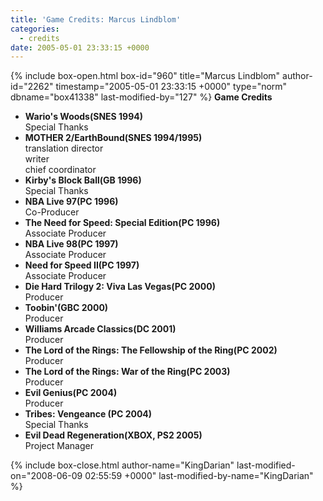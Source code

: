 ```yaml
---
title: 'Game Credits: Marcus Lindblom'
categories:
  - credits
date: 2005-05-01 23:33:15 +0000
---
```

{% include box-open.html box-id="960" title="Marcus Lindblom" author-id="2262" timestamp="2005-05-01 23:33:15 +0000" type="norm" dbname="box41338" last-modified-by="127" %}
<b>Game Credits</b>
<UL>
<LI><b>Wario's Woods(SNES 1994)</b><BR />
Special Thanks</LI>
<LI><b>MOTHER 2/EarthBound(SNES 1994/1995)</b><BR />
translation director<BR />
writer<BR />
chief coordinator</LI>
<LI><b>Kirby's Block Ball(GB 1996)</b><BR />
Special Thanks</LI>
<LI><b>NBA Live 97(PC 1996)</b><BR />
Co-Producer</LI>
<LI><b>The Need for Speed: Special Edition(PC 1996)</b><BR />
Associate Producer</LI>
<LI><b>NBA Live 98(PC 1997)</b><BR />
Associate Producer</LI>
<LI><b>Need for Speed II(PC 1997)</b><BR />
Associate Producer</LI>
<LI><b>Die Hard Trilogy 2: Viva Las Vegas(PC 2000)</b><BR />
Producer</LI>
<LI><b>Toobin'(GBC 2000)</b><BR />
Producer</LI>
<LI><b>Williams Arcade Classics(DC 2001)</b><BR />
Producer</LI>
<LI><b>The Lord of the Rings: The Fellowship of the Ring(PC 2002)</b><BR />
Producer</LI>
<LI><b>The Lord of the Rings: War of the Ring(PC 2003)</b><BR />
Producer</LI>
<LI><b>Evil Genius(PC 2004)</b><BR />
Producer</LI>
<LI><b>Tribes: Vengeance (PC 2004)</b><BR />
Special Thanks</LI>
<LI><b>Evil Dead Regeneration(XBOX, PS2 2005)</b><BR />
Project Manager</LI>
</UL>
{% include box-close.html author-name="KingDarian" last-modified-on="2008-06-09 02:55:59 +0000" last-modified-by-name="KingDarian" %}
